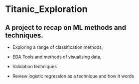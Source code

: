 # Titanic_Exploration
## A project to recap on ML methods and techniques.

- Exploring a range of classification methods, 

- EDA Tools and methods of visualising data,

- Validation techniques 

- Review logistic regression as a technique and how it words
